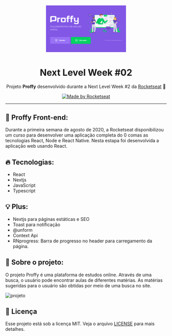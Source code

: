<h1 align="center">
    <img alt="NextLevelWeek" title="#NextLevelWeek" src="./assets/project.png" width="250px" />
</h1>
<h1 align="center">Next Level Week #02</h1>
<p align="center">Projeto <strong>Proffy</strong> desenvolvido durante a Next Level Week #2 da <a href="https://rocketseat.com.br">Rocketseat</a> 🚀</p>
<p align="center">
<a href="https://rocketseat.com.br">
    <img alt="Made by Rocketseat" src="https://img.shields.io/badge/made%20by-Rocketseat-%237159C1">
  </a>

---

## 🚀 Proffy Front-end: 

Durante a primeira semana de agosto de 2020, a Rocketseat disponibilizou um curso para desenvolver uma aplicação completa do 0 comas as tecnologias React, Node e React Native.  Nesta estapa foi desenvolvida a aplicação web usando React.



## :fire: Tecnologias:

- React
- Nextjs
- JavaScript
- Typescript

## :bulb: Plus:

- Nextjs para páginas estáticas e SEO
- Toast para notificação
- @unform
- Context Api
- RNprogress: Barra de progresso no header para carregamento da página.


## :ledger: Sobre o projeto:

O projeto Proffy é uma plataforma de estudos online. Através de uma busca, o usuário pode encontrar aulas de diferentes matérias. As matérias sugeridas para o usuário são obtidas por meio de uma busca no site.

<img src="./assets/proffy-web.gif" alt="projeto" />

## :memo: Licença

Esse projeto está sob a licença MIT. Veja o arquivo [LICENSE](LICENSE.md) para mais detalhes.
